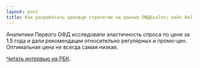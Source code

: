 ```yaml
---
layout: post
title: Как разработать ценовую стратегию на данных ОФД&colon; кейс Kellogs (бренд Pringles)
---
```


Аналитики Первого ОФД исследовали эластичность спроса по цене за 1.5 года и дали рекомендации относительно регулярных и промо-цен. 
Оптимальная цена не всегда самая низкая.

[Читать интервью на РБК](https://www.1-ofd.ru/blog/news/kak-razrabotat-cenovuyu-strategiyu-s-pomoshchyu-chekov-keys-pervogo-ofd/).
